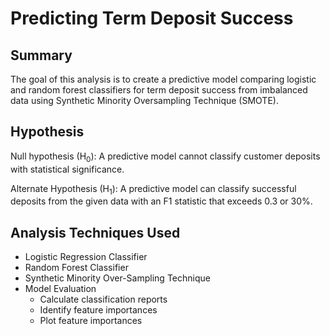 # **Predicting Term Deposit Success** 

## **Summary**
The goal of this analysis is to create a predictive model comparing logistic and random forest classifiers for term deposit success from imbalanced data using Synthetic Minority Oversampling Technique (SMOTE).

## **Hypothesis**
Null hypothesis (H<sub>0</sub>): A predictive model cannot classify customer deposits with statistical significance.

Alternate Hypothesis (H<sub>1</sub>):  A predictive model can classify successful deposits from the given data with an F1 statistic that exceeds 0.3 or 30%.

## **Analysis Techniques Used**
  - Logistic Regression Classifier
  - Random Forest Classifier
  - Synthetic Minority Over-Sampling Technique
  - Model Evaluation
    - Calculate classification reports
    - Identify feature importances
    - Plot feature importances
